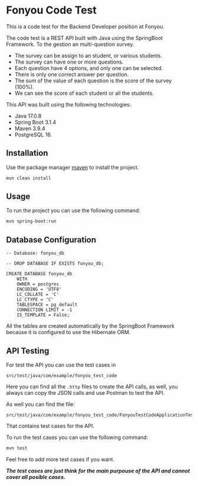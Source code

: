# Fonyou Code Test

This is a code test for the Backend Developer position at Fonyou. 

The code test is a REST API built with Java using the SpringBoot Framework. To the gestion
an multi-question survey.

- The survey can be assign to an student, or various students.
- The survey can have one or more questions.
- Each question have 4 options, and only one can be selected.
- There is only one correct answer per question.
- The sum of the value of each question is the score of the survey (100%).
- We can see the score of each student or all the students.

This API was built using the following technologies:

- Java 17.0.8
- Spring Boot 3.1.4
- Maven 3.9.4
- PostgreSQL 16.

## Installation

Use the package manager [maven](https://maven.apache.org/) to install the project.

```bash
mvn clean install
```

## Usage

To run the project you can use the following command:

```bash
mvn spring-boot:run
```

## Database Configuration

```
-- Database: fonyou_db

-- DROP DATABASE IF EXISTS fonyou_db;

CREATE DATABASE fonyou_db
    WITH
    OWNER = postgres
    ENCODING = 'UTF8'
    LC_COLLATE = 'C'
    LC_CTYPE = 'C'
    TABLESPACE = pg_default
    CONNECTION LIMIT = -1
    IS_TEMPLATE = False;
```

All the tables are created automatically by the SpringBoot Framework because
it is configured to use the Hibernate ORM.

## API Testing

For test the API you can use the test cases in

```
src/test/java/com/example/fonyou_test_code
```

Here you can find all the `.http` files to create the API calls,
as well, you always can copy the JSON calls and use Postman to test the API.

As well you can find the file:

```
src/test/java/com/example/fonyou_test_code/FonyouTestCodeApplicationTests.java
```

That contains test cases for the API.

To run the test cases you can use the following command:

```bash
mvn test
```

Feel free to add more test cases if you want.

***The test cases are just think for the main purpouse of the API and cannot cover
all posible cases.***